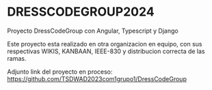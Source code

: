 # DRESSCODEGROUP2024
Proyecto DressCodeGroup con Angular, Typescript y Django

Este proyecto esta realizado en otra organizacion en equipo, con sus respectivas WIKIS, KANBAAN, IEEE-830 y distribucion correcta de las ramas.

Adjunto link del proyecto en proceso: https://github.com/TSDWAD2023com1grupo1/DressCodeGroup
